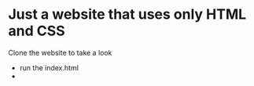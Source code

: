 <h1>Just a website that uses only HTML and CSS</h1>

<p>Clone the website to take a look
<ul>
  <li>run the index.html</li>
  <li></li>
</ul>
</p>

